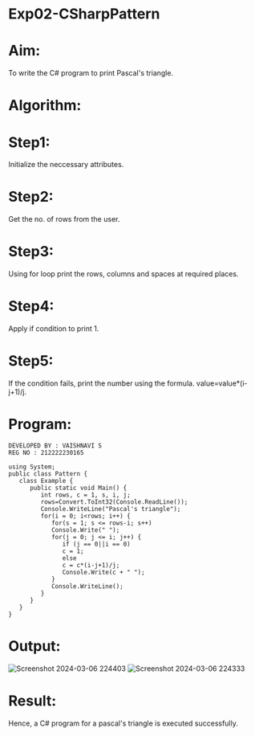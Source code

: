 # Exp02-CSharpPattern
# Aim:
To write the C# program to print Pascal's triangle.

# Algorithm:
# Step1:
Initialize the neccessary attributes.

# Step2:
Get the no. of rows from the user.

# Step3:
Using for loop print the rows, columns and spaces at required places.

# Step4:
Apply if condition to print 1.

# Step5:
If the condition fails, print the number using the formula. value=value*(i-j+1)/j.

# Program:
```
DEVELOPED BY : VAISHNAVI S
REG NO : 212222230165
```
```
using System;
public class Pattern {
   class Example {
      public static void Main() {
         int rows, c = 1, s, i, j;
         rows=Convert.ToInt32(Console.ReadLine());
         Console.WriteLine("Pascal's triangle");
         for(i = 0; i<rows; i++) {
            for(s = 1; s <= rows-i; s++)
            Console.Write(" ");
            for(j = 0; j <= i; j++) {
               if (j == 0||i == 0)
               c = 1;
               else
               c = c*(i-j+1)/j;
               Console.Write(c + " ");
            }
            Console.WriteLine();
         }
      }
   }
}
```
# Output:
![Screenshot 2024-03-06 224403](https://github.com/Vaishnavi-saravanan/Exp02-CSharpPattern/assets/118541897/d6b4eab5-fdd2-444a-886e-23f4121d9a00)
![Screenshot 2024-03-06 224333](https://github.com/Vaishnavi-saravanan/Exp02-CSharpPattern/assets/118541897/4580a507-d69e-4c89-ab7a-5b580522ee2b)

# Result:
Hence, a C# program for a pascal's triangle is executed successfully.

